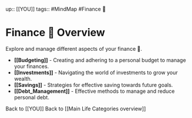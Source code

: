 up:: [[YOU]]
tags:: #MindMap #Finance 💸

# Finance 💸 Overview

Explore and manage different aspects of your finance 💸.

- **[[Budgeting]]** - Creating and adhering to a personal budget to manage your finances.
- **[[Investments]]** - Navigating the world of investments to grow your wealth.
- **[[Savings]]** - Strategies for effective saving towards future goals.
- **[[Debt_Management]]** - Effective methods to manage and reduce personal debt.

Back to [[YOU]]
Back to [[Main Life Categories overview]]

